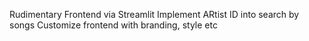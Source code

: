Rudimentary Frontend via Streamlit
    Implement ARtist ID into search by songs
    Customize frontend with branding, style etc